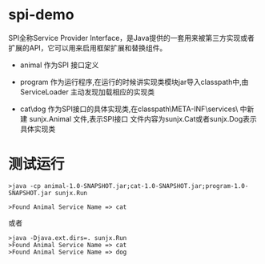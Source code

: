 # spi-demo
SPI全称Service Provider Interface，是Java提供的一套用来被第三方实现或者扩展的API，它可以用来启用框架扩展和替换组件。

- animal 作为SPI 接口定义

- program 作为运行程序,在运行的时候讲实现类模块jar导入classpath中,由ServiceLoader 主动发现加载相应的实现类

- cat\dog 作为SPI接口的具体实现类,在classpath\META-INF\services\ 中新建 sunjx.Animal 文件,表示SPI接口
    文件内容为sunjx.Cat或者sunjx.Dog表示具体实现类

# 测试运行

```jshelllanguage
>java -cp animal-1.0-SNAPSHOT.jar;cat-1.0-SNAPSHOT.jar;program-1.0-SNAPSHOT.jar sunjx.Run

>Found Animal Service Name => cat
```
或者
```jshelllanguage
>java -Djava.ext.dirs=. sunjx.Run
>Found Animal Service Name => cat
>Found Animal Service Name => dog
```
